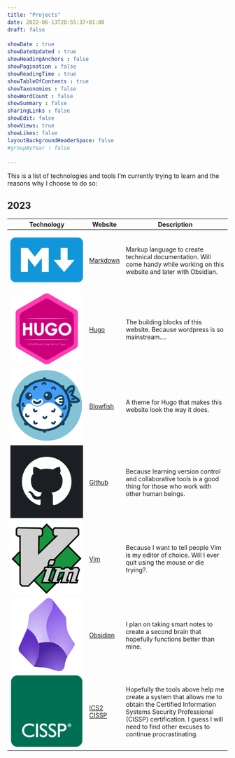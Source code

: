 ```yaml
---
title: "Projects"
date: 2022-06-13T20:55:37+01:00
draft: false

showDate : true
showDateUpdated : true
showHeadingAnchors : false
showPagination : false
showReadingTime : true
showTableOfContents : true
showTaxonomies : false 
showWordCount : false
showSummary : false
sharingLinks : false
showEdit: false
showViews: true
showLikes: false
layoutBackgroundHeaderSpace: false
#groupByYear : false

---
```


This is a list of technologies and tools I’m currently trying to learn and the reasons why I choose to do so: 

## 2023 

<table>
    <thead>
        <tr>
            <th>Technology</th>
            <th>Website</th>
            <th>Description</th>
        </tr>
    </thead>
    <tbody>
            <tr>
            <td><img class="customEntitityAlbum" style="background-color:transparent" src="Markdown.png"/></td>
            <td><a target="_blank" href="https://www.markdownguide.org">Markdown </a></td>
            <td>Markup language to create technical documentation. Will come handy while working on this website and later with Obsidian.</td>
        </tr>
            <tr>
            <td><img class="customEntitityAlbum" style="background-color:transparent" src="hugo.png"/></td>
            <td><a target="_blank" href="https://gohugo.io/">Hugo</a></td>
            <td>The building blocks of this website. Because wordpress is so mainstream....</td>
        </tr>
            <tr>
            <td><img class="customEntitityAlbum" style="background-color:transparent" src="blowfish_logo.png"/></td>
            <td><a target="_blank" href="https://github.com/nunocoracao/blowfish">Blowfish</a></td>
            <td>A theme for Hugo that makes this website look the way it does.</td>
        </tr>
            <tr>
            <td><img class="customEntitityAlbum" style="background-color:transparent" src="github.png"/></td>
            <td><a target="_blank" href="https://github.com/">Github</a></td>
            <td>Because learning version control and collaborative tools is a good thing for those who work with other human beings. </td>
        </tr>
            <tr>
            <td><img class="customEntitityAlbum" style="background-color:transparent" src="vim.png"/></td>
            <td><a target="_blank" href="https://www.vim.org/">Vim</a></td>
            <td>Because I want to tell people Vim is my editor of choice. Will I ever quit using the mouse or die trying?.</td>
        </tr>
         <tr>
            <td><img class="customEntitityAlbum" style="background-color:transparent" src="obsidian.png"/></td>
            <td><a target="_blank" href="https://obsidian.md/">Obsidian</a></td>
            <td>I plan on taking smart notes to create a second brain that hopefully functions better than mine.</td>
        </tr>
         <tr>
            <td><img class="customEntitityAlbum" style="background-color:transparent" src="cissp.png"/></td>
            <td><a target="_blank" href="https://www.isc2.org/certifications/cissp/">ICS2<br>CISSP</a></td>
            <td>Hopefully the tools above help me create a system that allows me to obtain the Certified Information Systems Security Professional (CISSP) certification. I guess I will need to find other excuses to continue procrastinating.</td>
        </tr>
    </tbody>
</table>